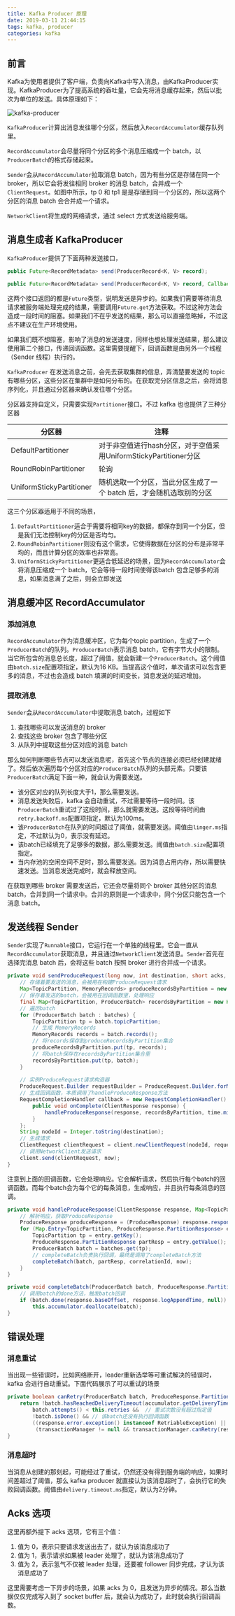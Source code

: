 ```yaml
---
title: Kafka Producer 原理
date: 2019-03-11 21:44:15
tags: kafka, producer
categories: kafka
---
```


## 前言

Kafka为使用者提供了客户端，负责向Kafka中写入消息，由KafkaProducer实现。KafkaProducer为了提高系统的吞吐量，它会先将消息缓存起来，然后以批次为单位的发送。具体原理如下：

![kafka-producer](kafka-produce-flow.svg)

`KafkaProducer`计算出消息发往哪个分区，然后放入`RecordAccumulator`缓存队列里。

`RecordAccumulator`会尽量将同个分区的多个消息压缩成一个 batch，以`ProducerBatch`的格式存储起来。

`Sender`会从`RecordAccumulator`拉取消息 batch，因为有些分区是存储在同一个 broker，所以它会将发往相同 broker 的消息 batch，合并成一个`ClientRequest`。如图中所示，tp 0 和 tp1 是是存储到同一个分区的，所以这两个分区的消息 batch 会合并成一个请求。

`NetworkClient`将生成的网络请求，通过 select 方式发送给服务端。



## 消息生成者 KafkaProducer

`KafkaProducer`提供了下面两种发送接口，

```java
public Future<RecordMetadata> send(ProducerRecord<K, V> record);

public Future<RecordMetadata> send(ProducerRecord<K, V> record, Callback callback);
```

这两个接口返回的都是`Future`类型，说明发送是异步的。如果我们需要等待消息请求被服务端处理完成的结果，需要调用`Future.get`方法获取。不过这种方法会造成一段时间的阻塞。如果我们不在乎发送的结果，那么可以直接忽略掉，不过这点不建议在生产环境使用。

如果我们既不想阻塞，影响了消息的发送速度，同样也想处理发送结果，那么建议使用第二个接口，传递回调函数。这里需要提醒下，回调函数是由另外一个线程（Sender 线程）执行的。

`KafkaProducer` 在发送消息之前，会先去获取集群的信息，弄清楚要发送的 topic 有哪些分区，这些分区在集群中是如何分布的。在获取完分区信息之后，会将消息序列化，并且通过分区器来确认发往哪个分区。

分区器支持自定义，只需要实现`Partitioner`接口。不过 kafka 也也提供了三种分区器

| 分区器                   | 注释                                                         |
| ------------------------ | ------------------------------------------------------------ |
| DefaultPartitioner       | 对于非空值进行hash分区，对于空值采用UniformStickyPartitioner分区 |
| RoundRobinPartitioner    | 轮询                                                         |
| UniformStickyPartitioner | 随机选取一个分区，当此分区生成了一个 batch 后，才会随机选取别的分区 |

这三个分区器适用于不同的场景，

1. `DefaultPartitioner`适合于需要将相同key的数据，都保存到同一个分区，但是我们无法控制key的分区是否均匀。
2. `RoundRobinPartitioner`则没有这个需求，它使得数据在分区的分布是非常平均的，而且计算分区的效率也非常高。
3. `UniformStickyPartitioner`更适合低延迟的场景，因为`RecordAccumulator`会将消息压缩成一个 batch，它会等待一段时间使得该batch 包含足够多的消息，如果消息满了之后，则会立即发送



## 消息缓冲区 RecordAccumulator



### 添加消息

`RecordAccumulator`作为消息缓冲区，它为每个topic partition，生成了一个`ProducerBatch`的队列。`ProducerBatch`表示消息 batch，它有字节大小的限制。当它所包含的消息总长度，超过了阈值，就会新建一个`ProducerBatch`。这个阈值由`batch.size`配置项指定，默认为16 KB。当提高这个值时，单次请求可以包含更多的消息，不过也会造成 batch 填满的时间变长，消息发送的延迟增加。



### 提取消息

`Sender`会从`RecordAccumulator`中提取消息 batch，过程如下

1. 查找哪些可以发送消息的 broker
1. 查找这些 broker 包含了哪些分区
1. 从队列中提取这些分区对应的消息 batch

那么如何判断哪些节点可以发送消息呢，首先这个节点的连接必须已经创建就绪了。然后依次遍历每个分区对应的`ProducerBatch`队列的头部元素。只要该`ProducerBatch`满足下面一种，就会认为需要发送。

- 该分区对应的队列长度大于1，那么需要发送。
- 消息发送失败后，kafka 会自动重试，不过需要等待一段时间。该`ProducerBatch`重试过了这段时间，那么就需要发送。这段等待时间由`retry.backoff.ms`配置项指定，默认为100ms。
- 该`ProducerBatch`在队列的时间超过了阈值，就需要发送。阈值由`linger.ms`指定，不过默认为0，表示没有延迟。
- 该batch已经填充了足够多的数据，那么需要发送。阈值由`batch.size`配置项指定。
- 当内存池的空闲空间不足时，那么需要发送。因为消息占用内存，所以需要快速发送。当消息发送完成时，就会释放空间。

在获取到哪些 broker 需要发送后，它还会尽量将同个 broker 其他分区的消息 batch，合并到同一个请求中。合并的原则是一个请求中，同个分区只能包含一个消息 batch。



## 发送线程 Sender

`Sender`实现了`Runnable`接口，它运行在一个单独的线程里。它会一直从`RecordAccumulator`获取消息，并且通过`NetworkClient`发送消息。`Sender`首先在选择完消息 batch 后，会将这些 batch 按照  broker 进行合并成一个请求。

```java
private void sendProduceRequest(long now, int destination, short acks, int timeout, List<ProducerBatch> batches) {
    // 存储着要发送的消息，会被用在构建ProduceRequest请求
    Map<TopicPartition, MemoryRecords> produceRecordsByPartition = new HashMap<>(batches.size());
    // 保存着发送的batch，会被用在回调函数里，处理响应
    final Map<TopicPartition, ProducerBatch> recordsByPartition = new HashMap<>(batches.size());
    // 遍历batch
    for (ProducerBatch batch : batches) {
        TopicPartition tp = batch.topicPartition;
        // 生成 MemoryRecords
        MemoryRecords records = batch.records();
        // 将records保存到produceRecordsByPartition集合
        produceRecordsByPartition.put(tp, records);
        // 将batch保存在recordsByPartition集合里
        recordsByPartition.put(tp, batch);
    }
        
    // 实例ProduceRequest请求构造器
    ProduceRequest.Builder requestBuilder = ProduceRequest.Builder.forMagic(minUsedMagic, acks, timeout, produceRecordsByPartition, transactionalId);
    // 生成回调函数，本质调用了handleProduceResponse方法
    RequestCompletionHandler callback = new RequestCompletionHandler() {
        public void onComplete(ClientResponse response) {
            handleProduceResponse(response, recordsByPartition, time.milliseconds());
        }
    };
    String nodeId = Integer.toString(destination);
    // 生成请求
    ClientRequest clientRequest = client.newClientRequest(nodeId, requestBuilder, now, acks != 0, callback);
    // 调用NetworkClient发送请求
    client.send(clientRequest, now);
}
```

注意到上面的回调函数，它会处理响应。它会解析请求，然后执行每个batch的回调函数。而每个batch会为每个它的每条消息，生成响应，并且执行每条消息的回调。

```java
private void handleProduceResponse(ClientResponse response, Map<TopicPartition, ProducerBatch> batches, long now) {
    // 解析响应，获取ProduceResponse
    ProduceResponse produceResponse = (ProduceResponse) response.responseBody();
    for (Map.Entry<TopicPartition, ProduceResponse.PartitionResponse> entry : produceResponse.responses().entrySet()) {
        TopicPartition tp = entry.getKey();
        ProduceResponse.PartitionResponse partResp = entry.getValue();
        ProducerBatch batch = batches.get(tp);
        // completeBatch负责执行回调，最终是调用了completeBatch方法
        completeBatch(batch, partResp, correlationId, now);
    }    
}

private void completeBatch(ProducerBatch batch, ProduceResponse.PartitionResponse response) {
    // 调用batch的done方法，触发batch回调
    if (batch.done(response.baseOffset, response.logAppendTime, null))
        this.accumulator.deallocate(batch);
}
```



## 错误处理

### 消息重试

当出现一些错误时，比如网络断开，leader重新选举等可重试解决的错误时，kafka 会进行自动重试。下面代码展示了可以重试的场景

```java
private boolean canRetry(ProducerBatch batch, ProduceResponse.PartitionResponse response, long now) {
    return !batch.hasReachedDeliveryTimeout(accumulator.getDeliveryTimeoutMs(), now) &&   // 该消息batch没有超时
        batch.attempts() < this.retries &&  // 重试次数没有超过指定值
        !batch.isDone() && // 该batch还没有执行回调函数
        ((response.error.exception() instanceof RetriableException) ||  // 遇到的错误是可以重试的
         (transactionManager != null && transactionManager.canRetry(response, batch)));  // 事务认为该响应可以被重试
}
```



### 消息超时

当消息从创建的那刻起，可能经过了重试，仍然还没有得到服务端的响应，如果时间差超过了阈值，那么 kafka producer 就直接认为该消息超时了，会执行它的失败回调函数。阈值由`delivery.timeout.ms`指定，默认为2分钟。



## Acks 选项

这里再额外提下 acks 选项，它有三个值：

1. 值为 0，表示只要请求发送出去了，就认为该消息成功了
2. 值为 1，表示请求如果被 leader 处理了，就认为该消息成功了
3. 值为 2，表示氢气不仅被 leader 处理，还要被 follower 同步完成，才认为该消息成功了

这里需要考虑一下异步的场景，如果 acks 为 0，且发送为异步的情况。那么当数据仅仅完成写入到了 socket buffer 后，就会认为成功了，此时就会执行回调函数。